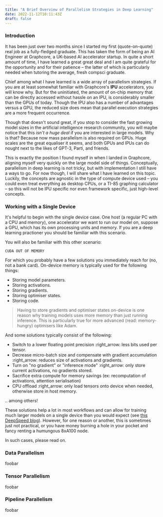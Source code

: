 ```yaml
---
title: "A Brief Overview of Parallelism Strategies in Deep Learning"
date: 2022-11-12T10:11:43Z
draft: false
---
```


### Introduction

It has been just over two months since I started my first (quote-on-quote) real
job as a fully-fledged graduate. This has taken the form of being an AI
Engineer at Graphcore, a UK-based AI accelerator startup. In quite a short
amount of time, I have learned a great great deal and I am quite grateful for
the opportunity and for their patience – the latter of which is particularly
needed when tutoring the average, fresh compsci graduate.

Chief among what I have learned is a wide array of parallelism strategies. If
you are at least somewhat familiar with Graphcore's **IPU** accelerators, you
will know why. But for the uninitiated, the amount of on-chip memory that can
be directly accessed without hassle on an IPU, is considerably smaller than the
GPUs of today. Though the IPU also has a number of advantages versus a GPU, the
reduced size does mean that parallel execution strategies are a more frequent
occurrence. 

Though that doesn't sound great, if you stop to consider the fast growing model
sizes in the artificial intelligence research community, you will maybe notice
that this *isn't a huge deal* if you are interested in large models. Why is
that? Because now mass parallelism is also required on GPUs. Huge scales are
the great equaliser it seems, and both GPUs and IPUs can do nought next to the
likes of GPT-3, Parti, and friends.

This is exactly the position I found myself in when I landed in Graphcore,
aligning myself very quickly on the large model side of things. Conceptually,
parallelism in deep learning is not tricky, but with implementation I still
have a ways to go. For now though, I will share what I have learned on this
topic. Luckily, the concepts are agnostic in the type of compute device used –
you could even treat everything as desktop CPUs, or a TI-85 graphing calculator
– so this will not be IPU specific nor even framework specific, just high-level
concepts.

### Working with a Single Device

It's helpful to begin with the single device case. One host (a regular PC with
a CPU and memory), one accelerator we want to run our model on, suppose a GPU,
which has its own processing units and memory. If you are a deep learning
practioner you should be familiar with this scenario.

You will also be familiar with this other scenario:
```
CUDA OUT OF MEMORY
```
For which you probably have a few solutions you immediately reach for (no, not
a bank card). On-device memory is typically used for the following things:
- Storing model parameters.
- Storing activations.
- Storing gradients.
- Storing optimiser states.
- Storing code.

> Having to store gradients and optimiser states on-device is one reason why
> training models uses more memory than just running inference. This is
> particularly true for more advanced (read: memory-hungry) optimisers like
> Adam.

And some solutions typically consist of the following:
- Switch to a lower floating point precision :right_arrow: less bits used per
  tensor.
- Decrease micro-batch size and compensate with gradient accumulation
  :right_arrow: reduces size of activations and gradients.
- Turn on "no gradient" or "inference mode" :right_arrow: only store current
  activations, no gradients stored.
- Sacrifice extra compute for memory savings (ex: recomputation of activations,
  attention serialisation)
- CPU offload :right_arrow: only load tensors onto device when needed,
  otherwise store in host memory.

.. among others!

These solutions help a lot in most workflows and can allow for training much
larger models on a single device than you would expect (see [this DeepSpeed
blog]()). However, for one reason or another, this is sometimes just not
practical, or you have money burning a hole in your pocket and fancy renting a
humungous 8xA100 node. 

In such cases, please read on.

### Data Parallelism

foobar

### Tensor Parallelism

foobar

### Pipeline Parallelism

foobar
